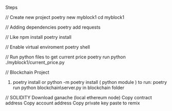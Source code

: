 Steps

// Create new project
poetry new myblock1
cd myblock1

// Adding dependencies
poetry add requests

// Like npm install
poetry install

// Enable virtual enviroment
poetry shell 

// Run python files to get current price
poetry run python ./myblock1/current_price.py


// Blockchain Project
1. poetry install  or python -m poetry install ( python module ) 
to run: poetry run python blockchain\server.py in blockchain folder


// SOLIDITY
Download ganache (local ethereum node)
Copy contract address
Copy account address
Copy private key
paste to remix